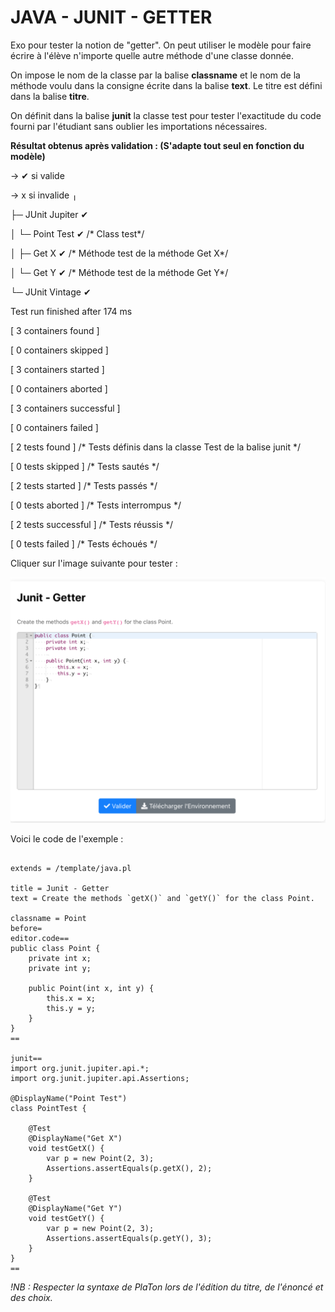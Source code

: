 # JAVA - JUNIT - GETTER

Exo pour tester la notion de "getter". On peut utiliser le modèle pour faire écrire à l'élève n'importe
quelle autre méthode d'une classe donnée. 

On impose le nom de la classe par la balise **classname** et le nom de la méthode voulu dans la consigne 
écrite dans la balise **text**. Le titre est défini dans la balise **titre**.

On définit dans la balise **junit** la classe test pour tester l'exactitude du code fourni par l'étudiant 
sans oublier les importations nécessaires.

**Résultat obtenus après validation : (S'adapte tout seul en fonction du modèle)**

-> ✔ si valide

-> x si invalide
╷

├─ JUnit Jupiter ✔ 

│  └─ Point Test ✔   /* Class test*/

│     ├─ Get X ✔    /* Méthode test de la méthode Get X*/

│     └─ Get Y ✔    /* Méthode test de la méthode Get Y*/

└─ JUnit Vintage ✔

Test run finished after 174 ms

[         3 containers found      ]

[         0 containers skipped    ]

[         3 containers started    ]

[         0 containers aborted    ]

[         3 containers successful ]

[         0 containers failed     ]

[         2 tests found           ] /* Tests définis dans la classe Test de la balise junit */

[         0 tests skipped         ] /* Tests sautés */

[         2 tests started         ] /* Tests passés */

[         0 tests aborted         ] /* Tests interrompus */

[         2 tests successful      ] /* Tests réussis */

[         0 tests failed          ] /* Tests échoués */

Cliquer sur l'image suivante pour tester : 

[![image](Java_junit_getter.png)](https://pl.u-pem.fr/filebrowser/demo/33601/)

Voici le code de l'exemple : 

```{r}

extends = /template/java.pl

title = Junit - Getter
text = Create the methods `getX()` and `getY()` for the class Point.

classname = Point
before=
editor.code==
public class Point {
    private int x;
    private int y;
    
    public Point(int x, int y) {
        this.x = x;
        this.y = y;
    }
}
==

junit==
import org.junit.jupiter.api.*;
import org.junit.jupiter.api.Assertions;

@DisplayName("Point Test")
class PointTest {
    
    @Test
    @DisplayName("Get X")
    void testGetX() {
        var p = new Point(2, 3);
        Assertions.assertEquals(p.getX(), 2);
    }

    @Test
    @DisplayName("Get Y")
    void testGetY() {
        var p = new Point(2, 3);
        Assertions.assertEquals(p.getY(), 3);
    }
}
==

```

*!NB : Respecter la syntaxe de PlaTon lors de l'édition du titre, de l'énoncé et des choix.*
